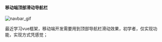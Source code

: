 #### 移动端顶部滑动导航栏
![navbar_gif](https://raw.githubusercontent.com/lyucan01/wrap-tabbar/master/tabbar.gif)

最近学习vue框架，移动端开发需要用到顶部导航栏滑动效果，初学者，仅实现功能，实现方式凭感觉；

